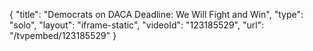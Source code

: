 {
    "title": "Democrats on DACA Deadline: We Will Fight and Win",
    "type": "solo",
    "layout": "iframe-static",
    "videoId": "123185529",
    "url": "\/tvpembed\/123185529"
}
